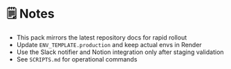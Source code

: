 # 🗒️ Notes

- This pack mirrors the latest repository docs for rapid rollout
- Update `ENV_TEMPLATE.production` and keep actual envs in Render
- Use the Slack notifier and Notion integration only after staging validation
- See `SCRIPTS.md` for operational commands
